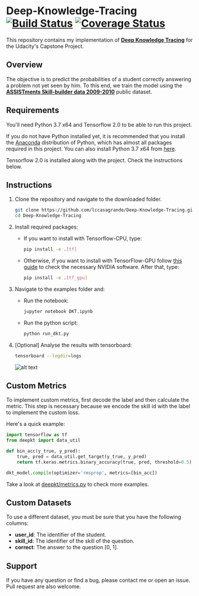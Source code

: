 # Deep-Knowledge-Tracing [![Build Status](https://travis-ci.com/lccasagrande/Deep-Knowledge-Tracing.svg?branch=master)](https://travis-ci.com/lccasagrande/Deep-Knowledge-Tracing) [![Coverage Status](https://coveralls.io/repos/github/lccasagrande/Deep-Knowledge-Tracing/badge.svg?branch=master&kill_cache=1)](https://coveralls.io/github/lccasagrande/Deep-Knowledge-Tracing?branch=master&kill_cache=1)

This repository contains my implementation of [**Deep Knowledge Tracing**](https://github.com/chrispiech/DeepKnowledgeTracing) for the Udacity's Capstone Project.


## Overview

The objective is to predict the probabilities of a student correctly answering a problem not yet seen by him. To this end, we train the model using the [**ASSISTments Skill-builder data 2009-2010**](https://sites.google.com/site/assistmentsdata/home/assistment-2009-2010-data/skill-builder-data-2009-2010) public dataset.

## Requirements

You'll need Python 3.7 x64 and Tensorflow 2.0 to be able to run this project.

If you do not have Python installed yet, it is recommended that you install the [Anaconda](https://www.anaconda.com/download/) distribution of Python, which has almost all packages required in this project. You can also install Python 3.7 x64 from [here](https://www.python.org/downloads/).

Tensorflow 2.0 is installed along with the project. Check the instructions below.

## Instructions

1. Clone the repository and navigate to the downloaded folder.

    ``` bash
    git clone https://github.com/lccasagrande/Deep-Knowledge-Tracing.git
    cd Deep-Knowledge-Tracing
    ```

2. Install required packages:

    - If you want to install with Tensorflow-CPU, type:

        ``` bash
        pip install -e .[tf]
        ```

    - Otherwise, if you want to install with TensorFlow-GPU follow [this guide](https://www.tensorflow.org/install/) to check the necessary NVIDIA software. After that, type:

        ``` bash
        pip install -e .[tf_gpu]
        ```

3. Navigate to the examples folder and:
    - Run the notebook:

        ``` bash
        jupyter notebook DKT.ipynb
        ```

    - Run the python script:

        ``` bash
        python run_dkt.py
        ```

4. [Optional] Analyse the results with tensorboard:

    ``` bash
    tensorboard --logdir=logs
    ```

    ![alt text](docs/output_example.png "Output example")

## Custom Metrics

To implement custom metrics, first decode the label and then calculate the metric. This step is necessary because we encode the skill id with the label to implement the custom loss.

Here's a quick example:

```python
import tensorflow as tf
from deepkt import data_util

def bin_acc(y_true, y_pred):
    true, pred = data_util.get_target(y_true, y_pred)
    return tf.keras.metrics.binary_accuracy(true, pred, threshold=0.5)

dkt_model.compile(optimizer='rmsprop', metrics=[bin_acc])
```

Take a look at [deepkt/metrics.py](https://github.com/lccasagrande/Deep-Knowledge-Tracing/tree/master/deepkt/metrics.py) to check more examples.

## Custom Datasets

To use a different dataset, you must be sure that you have the following columns:

- **user_id**: The identifier of the student.
- **skill_id**: The identifier of the skill of the question.
- **correct**: The answer to the question [0, 1].

## Support

If you have any question or find a bug, please contact me or open an issue. Pull request are also welcome.
